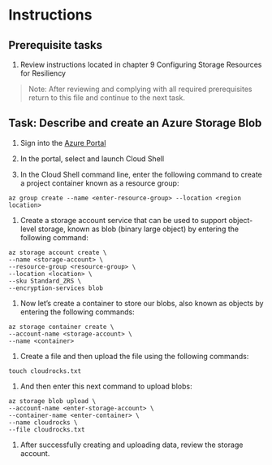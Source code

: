 # Instructions

## Prerequisite tasks

1. Review instructions located in chapter 9 Configuring Storage Resources for Resiliency
> Note: After reviewing and complying with all required prerequisites return to this file and continue to the next task.

## Task: Describe and create an Azure Storage Blob

1.	Sign into the [Azure Portal](https://portal.azure.com/)

1.	In the portal, select and launch Cloud Shell

1.	In the Cloud Shell command line, enter the following command to create a project container known as a resource group:
```
az group create --name <enter-resource-group> --location <region location>
```
1.	Create a storage account service that can be used to support object-level storage, known as blob (binary large object) by entering the following command:
```
az storage account create \
--name <storage-account> \
--resource-group <resource-group> \
--location <location> \
--sku Standard_ZRS \
--encryption-services blob
```
1.	Now let’s create a container to store our blobs, also known as objects by entering the following commands:
```
az storage container create \
--account-name <storage-account> \
--name <container>
```
1.	Create a file and then upload the file using the following commands:
```
touch cloudrocks.txt
```
1.	And then enter this next command to upload blobs:
```
az storage blob upload \
--account-name <enter-storage-account> \
--container-name <enter-container> \
--name cloudrocks \
--file cloudrocks.txt
```
1.	After successfully creating and uploading data, review the storage account.

